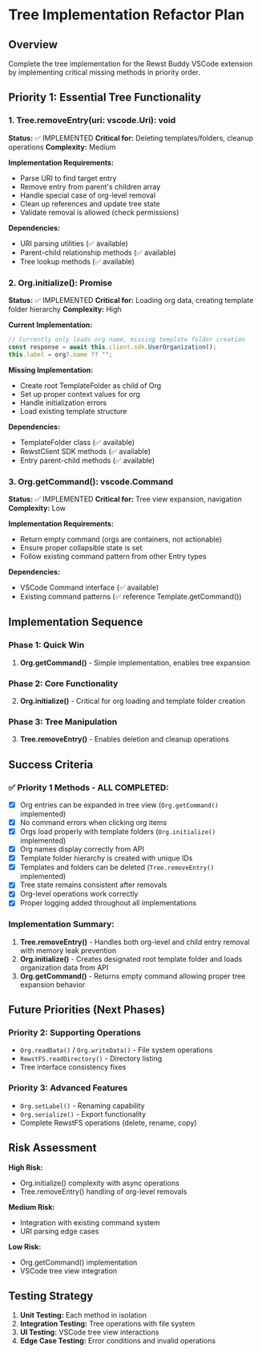 # Tree Implementation Refactor Plan

## Overview
Complete the tree implementation for the Rewst Buddy VSCode extension by implementing critical missing methods in priority order.

## Priority 1: Essential Tree Functionality

### 1. Tree.removeEntry(uri: vscode.Uri): void
**Status:** ✅ IMPLEMENTED
**Critical for:** Deleting templates/folders, cleanup operations
**Complexity:** Medium

**Implementation Requirements:**
- Parse URI to find target entry
- Remove entry from parent's children array  
- Handle special case of org-level removal
- Clean up references and update tree state
- Validate removal is allowed (check permissions)

**Dependencies:**
- URI parsing utilities (✅ available)
- Parent-child relationship methods (✅ available)
- Tree lookup methods (✅ available)

### 2. Org.initialize(): Promise<void>
**Status:** ✅ IMPLEMENTED
**Critical for:** Loading org data, creating template folder hierarchy
**Complexity:** High

**Current Implementation:**
```typescript
// Currently only loads org name, missing template folder creation
const response = await this.client.sdk.UserOrganization();
this.label = org?.name ?? "";
```

**Missing Implementation:**
- Create root TemplateFolder as child of Org
- Set up proper context values for org
- Handle initialization errors
- Load existing template structure

**Dependencies:**
- TemplateFolder class (✅ available)
- RewstClient SDK methods (✅ available)
- Entry parent-child methods (✅ available)

### 3. Org.getCommand(): vscode.Command
**Status:** ✅ IMPLEMENTED
**Critical for:** Tree view expansion, navigation
**Complexity:** Low

**Implementation Requirements:**
- Return empty command (orgs are containers, not actionable)
- Ensure proper collapsible state is set
- Follow existing command pattern from other Entry types

**Dependencies:**
- VSCode Command interface (✅ available)
- Existing command patterns (✅ reference Template.getCommand())

## Implementation Sequence

### Phase 1: Quick Win
1. **Org.getCommand()** - Simple implementation, enables tree expansion

### Phase 2: Core Functionality  
2. **Org.initialize()** - Critical for org loading and template folder creation

### Phase 3: Tree Manipulation
3. **Tree.removeEntry()** - Enables deletion and cleanup operations

## Success Criteria

### ✅ Priority 1 Methods - ALL COMPLETED:
- [x] Org entries can be expanded in tree view (`Org.getCommand()` implemented)
- [x] No command errors when clicking org items
- [x] Orgs load properly with template folders (`Org.initialize()` implemented)
- [x] Org names display correctly from API
- [x] Template folder hierarchy is created with unique IDs
- [x] Templates and folders can be deleted (`Tree.removeEntry()` implemented)
- [x] Tree state remains consistent after removals
- [x] Org-level operations work correctly
- [x] Proper logging added throughout all implementations

### Implementation Summary:
1. **Tree.removeEntry()** - Handles both org-level and child entry removal with memory leak prevention
2. **Org.initialize()** - Creates designated root template folder and loads organization data from API
3. **Org.getCommand()** - Returns empty command allowing proper tree expansion behavior

## Future Priorities (Next Phases)

### Priority 2: Supporting Operations
- `Org.readData()` / `Org.writeData()` - File system operations
- `RewstFS.readDirectory()` - Directory listing
- Tree interface consistency fixes

### Priority 3: Advanced Features
- `Org.setLabel()` - Renaming capability  
- `Org.serialize()` - Export functionality
- Complete RewstFS operations (delete, rename, copy)

## Risk Assessment

**High Risk:**
- Org.initialize() complexity with async operations
- Tree.removeEntry() handling of org-level removals

**Medium Risk:**  
- Integration with existing command system
- URI parsing edge cases

**Low Risk:**
- Org.getCommand() implementation
- VSCode tree view integration

## Testing Strategy

1. **Unit Testing:** Each method in isolation
2. **Integration Testing:** Tree operations with file system
3. **UI Testing:** VSCode tree view interactions
4. **Edge Case Testing:** Error conditions and invalid operations